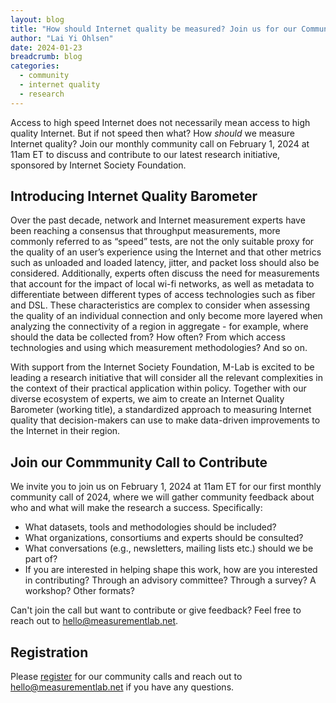 ```yaml
---
layout: blog
title: "How should Internet quality be measured? Join us for our Community Call on February 1, 2024"
author: "Lai Yi Ohlsen"
date: 2024-01-23
breadcrumb: blog
categories:
  - community
  - internet quality
  - research
---
```


Access to high speed Internet does not necessarily mean access to high quality Internet. But if not speed then what? How *should* we measure Internet quality? Join our monthly community call on February 1, 2024 at 11am ET to discuss and contribute to our latest research initiative, sponsored by Internet Society Foundation. <!--more-->

## Introducing Internet Quality Barometer

Over the past decade, network and Internet measurement experts have been reaching a consensus that throughput measurements, more commonly referred to as “speed” tests, are not the only suitable proxy for the quality of an user’s experience using the Internet and that other metrics such as unloaded and loaded latency, jitter, and packet loss should also be considered. Additionally, experts often discuss the need for measurements that account for the impact of local wi-fi networks, as well as metadata to differentiate between different types of access technologies such as fiber and DSL. These characteristics are complex to consider when assessing the quality of an individual connection and only become more layered when analyzing the connectivity of a region in aggregate - for example, where should the data be collected from?  How often? From which access technologies and using which measurement methodologies? And so on.

With support from the Internet Society Foundation, M-Lab is excited to be leading a research initiative that will consider all the relevant complexities in the context of their practical application within policy. Together with our diverse ecosystem of experts, we aim to create an Internet Quality Barometer (working title), a standardized approach to measuring Internet quality that decision-makers can use to make data-driven improvements to the Internet in their region.

## Join our Commmunity Call to Contribute

We invite you to join us on February 1, 2024 at 11am ET for our first monthly community call of 2024, where we will gather community feedback about who and what will make the research a success. Specifically:

* What datasets, tools and methodologies should be included?
* What organizations, consortiums and experts should be consulted?
* What conversations (e.g., newsletters, mailing lists etc.) should we be part of?
* If you are interested in helping shape this work, how are you interested in contributing? Through an advisory committee? Through a survey? A workshop? Other formats?

Can't join the call but want to contribute or give feedback? Feel free to reach out to [hello@measurementlab.net](mailto:hello@measurementlab.net).

## Registration

Please [register](https://us02web.zoom.us/meeting/register/tZwucuCgqTIiHdd1OVBDlvHVHKGfyGGoMn6U) for our community calls and reach out to [hello@measurementlab.net](mailto:hello@measurementlab.net) if you have any questions.
